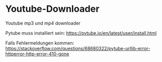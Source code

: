 # Youtube-Downloader
Youtube mp3 und mp4 downloader

Pytube muss installiert sein: https://pytube.io/en/latest/user/install.html

Falls Fehlermeldungen kommen: https://stackoverflow.com/questions/68680322/pytube-urllib-error-httperror-http-error-410-gone